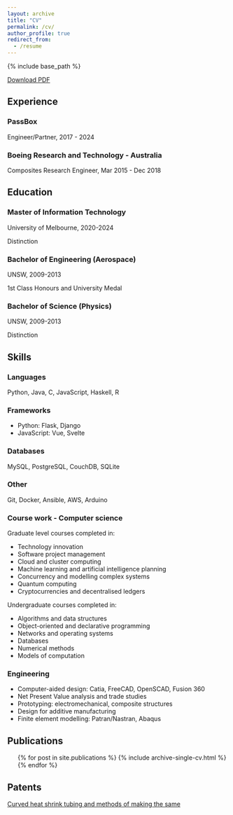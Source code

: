 ```yaml
---
layout: archive
title: "CV"
permalink: /cv/
author_profile: true
redirect_from:
  - /resume
---
```


{% include base_path %}

[Download PDF](/files/JamesSinclair_resume.pdf)

## Experience

### PassBox

Engineer/Partner, 2017 - 2024

### Boeing Research and Technology - Australia

Composites Research Engineer, Mar 2015 - Dec 2018

## Education

### Master of Information Technology

University of Melbourne, 2020-2024

Distinction

### Bachelor of Engineering (Aerospace)

UNSW, 2009-2013

1st Class Honours and University Medal

### Bachelor of Science (Physics)

UNSW, 2009-2013

Distinction

## Skills

### Languages

Python, Java, C, JavaScript, Haskell, R

### Frameworks

- Python: Flask, Django
- JavaScript: Vue, Svelte

### Databases

MySQL, PostgreSQL, CouchDB, SQLite

### Other

Git, Docker, Ansible, AWS, Arduino

### Course work - Computer science

Graduate level courses completed in:

- Technology innovation
- Software project management  
- Cloud and cluster computing
- Machine learning and artificial intelligence planning
- Concurrency and modelling complex systems
- Quantum computing
- Cryptocurrencies and decentralised ledgers

Undergraduate courses completed in:

- Algorithms and data structures
- Object-oriented and declarative programming
- Networks and operating systems
- Databases
- Numerical methods
- Models of computation

### Engineering

- Computer-aided design: Catia, FreeCAD, OpenSCAD, Fusion 360
- Net Present Value analysis and trade studies
- Prototyping: electromechanical, composite structures
- Design for additive manufacturing
- Finite element modelling: Patran/Nastran, Abaqus

## Publications

  <ul>{% for post in site.publications %}
    {% include archive-single-cv.html %}
  {% endfor %}</ul>
  
## Patents

[Curved heat shrink tubing and methods of making the same](https://patents.google.com/patent/US20190168427A1/en)

<!--Talks
======
  <ul>{% for post in site.talks reversed %}
    {% include archive-single-talk-cv.html  %}
  {% endfor %}</ul>
-->
  
<!--Teaching
======
  <ul>{% for post in site.teaching reversed %}
    {% include archive-single-cv.html %}
  {% endfor %}</ul>
-->
  
<!--Service and leadership
======
* Currently signed in to 43 different slack teams
-->
